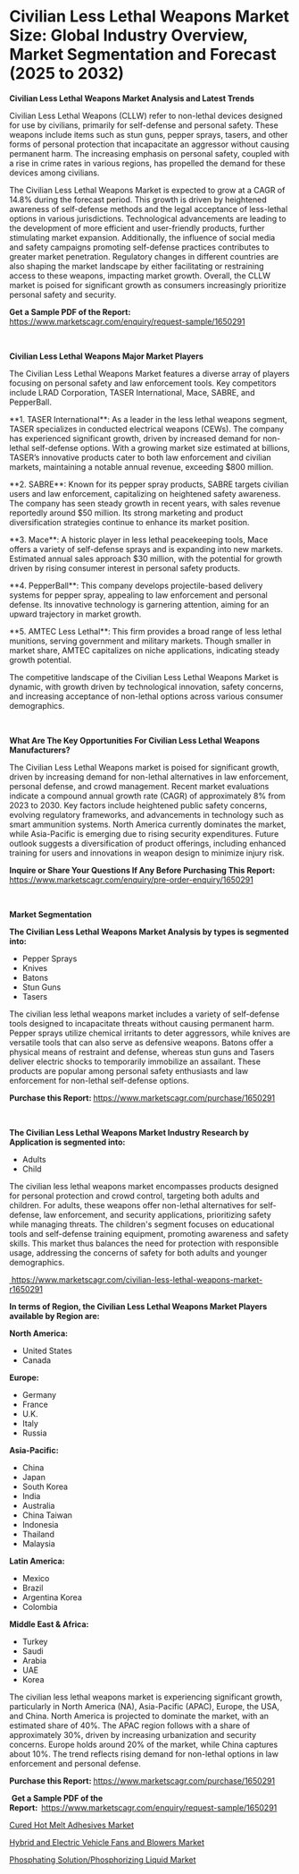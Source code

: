 <p><h1>Civilian Less Lethal Weapons Market Size: Global Industry Overview, Market Segmentation and Forecast (2025 to 2032)</h1></p><p><strong>Civilian Less Lethal Weapons Market Analysis and Latest Trends</strong></p>
<p><p>Civilian Less Lethal Weapons (CLLW) refer to non-lethal devices designed for use by civilians, primarily for self-defense and personal safety. These weapons include items such as stun guns, pepper sprays, tasers, and other forms of personal protection that incapacitate an aggressor without causing permanent harm. The increasing emphasis on personal safety, coupled with a rise in crime rates in various regions, has propelled the demand for these devices among civilians.</p><p>The Civilian Less Lethal Weapons Market is expected to grow at a CAGR of 14.8% during the forecast period. This growth is driven by heightened awareness of self-defense methods and the legal acceptance of less-lethal options in various jurisdictions. Technological advancements are leading to the development of more efficient and user-friendly products, further stimulating market expansion. Additionally, the influence of social media and safety campaigns promoting self-defense practices contributes to greater market penetration. Regulatory changes in different countries are also shaping the market landscape by either facilitating or restraining access to these weapons, impacting market growth. Overall, the CLLW market is poised for significant growth as consumers increasingly prioritize personal safety and security.</p></p>
<p><strong>Get a Sample PDF of the Report:&nbsp;</strong> <a href="https://www.marketscagr.com/enquiry/request-sample/1650291?utm_campaign=1848&utm_medium=2&utm_source=Github&utm_content=ia&utm_term=30032025&utm_id=civilian-less-lethal-weapons">https://www.marketscagr.com/enquiry/request-sample/1650291</a></p>
<p>&nbsp;</p>
<p><strong>Civilian Less Lethal Weapons Major Market Players</strong></p>
<p><p>The Civilian Less Lethal Weapons Market features a diverse array of players focusing on personal safety and law enforcement tools. Key competitors include LRAD Corporation, TASER International, Mace, SABRE, and PepperBall.</p><p>**1. TASER International**: As a leader in the less lethal weapons segment, TASER specializes in conducted electrical weapons (CEWs). The company has experienced significant growth, driven by increased demand for non-lethal self-defense options. With a growing market size estimated at billions, TASER’s innovative products cater to both law enforcement and civilian markets, maintaining a notable annual revenue, exceeding $800 million.</p><p>**2. SABRE**: Known for its pepper spray products, SABRE targets civilian users and law enforcement, capitalizing on heightened safety awareness. The company has seen steady growth in recent years, with sales revenue reportedly around $50 million. Its strong marketing and product diversification strategies continue to enhance its market position.</p><p>**3. Mace**: A historic player in less lethal peacekeeping tools, Mace offers a variety of self-defense sprays and is expanding into new markets. Estimated annual sales approach $30 million, with the potential for growth driven by rising consumer interest in personal safety products.</p><p>**4. PepperBall**: This company develops projectile-based delivery systems for pepper spray, appealing to law enforcement and personal defense. Its innovative technology is garnering attention, aiming for an upward trajectory in market growth.</p><p>**5. AMTEC Less Lethal**: This firm provides a broad range of less lethal munitions, serving government and military markets. Though smaller in market share, AMTEC capitalizes on niche applications, indicating steady growth potential.</p><p>The competitive landscape of the Civilian Less Lethal Weapons Market is dynamic, with growth driven by technological innovation, safety concerns, and increasing acceptance of non-lethal options across various consumer demographics.</p></p>
<p>&nbsp;</p>
<p><strong>What Are The Key Opportunities For Civilian Less Lethal Weapons Manufacturers?</strong></p>
<p><p>The Civilian Less Lethal Weapons market is poised for significant growth, driven by increasing demand for non-lethal alternatives in law enforcement, personal defense, and crowd management. Recent market evaluations indicate a compound annual growth rate (CAGR) of approximately 8% from 2023 to 2030. Key factors include heightened public safety concerns, evolving regulatory frameworks, and advancements in technology such as smart ammunition systems. North America currently dominates the market, while Asia-Pacific is emerging due to rising security expenditures. Future outlook suggests a diversification of product offerings, including enhanced training for users and innovations in weapon design to minimize injury risk.</p></p>
<p><strong>Inquire or Share Your Questions If Any Before Purchasing This Report:</strong> <a href="https://www.marketscagr.com/enquiry/pre-order-enquiry/1650291?utm_campaign=1848&utm_medium=2&utm_source=Github&utm_content=ia&utm_term=30032025&utm_id=civilian-less-lethal-weapons">https://www.marketscagr.com/enquiry/pre-order-enquiry/1650291</a></p>
<p>&nbsp;</p>
<p><strong>Market Segmentation</strong></p>
<p><strong>The Civilian Less Lethal Weapons Market Analysis by types is segmented into:</strong></p>
<p><ul><li>Pepper Sprays</li><li>Knives</li><li>Batons</li><li>Stun Guns</li><li>Tasers</li></ul></p>
<p><p>The civilian less lethal weapons market includes a variety of self-defense tools designed to incapacitate threats without causing permanent harm. Pepper sprays utilize chemical irritants to deter aggressors, while knives are versatile tools that can also serve as defensive weapons. Batons offer a physical means of restraint and defense, whereas stun guns and Tasers deliver electric shocks to temporarily immobilize an assailant. These products are popular among personal safety enthusiasts and law enforcement for non-lethal self-defense options.</p></p>
<p><strong>Purchase this Report:&nbsp;</strong><a href="https://www.marketscagr.com/purchase/1650291?utm_campaign=1848&utm_medium=2&utm_source=Github&utm_content=ia&utm_term=30032025&utm_id=civilian-less-lethal-weapons">https://www.marketscagr.com/purchase/1650291</a></p>
<p>&nbsp;</p>
<p><strong>The Civilian Less Lethal Weapons Market Industry Research by Application is segmented into:</strong></p>
<p><ul><li>Adults</li><li>Child</li></ul></p>
<p><p>The civilian less lethal weapons market encompasses products designed for personal protection and crowd control, targeting both adults and children. For adults, these weapons offer non-lethal alternatives for self-defense, law enforcement, and security applications, prioritizing safety while managing threats. The children's segment focuses on educational tools and self-defense training equipment, promoting awareness and safety skills. This market thus balances the need for protection with responsible usage, addressing the concerns of safety for both adults and younger demographics.</p></p>
<p><a href="https://www.marketscagr.com/civilian-less-lethal-weapons-market-r1650291?utm_campaign=1848&utm_medium=2&utm_source=Github&utm_content=ia&utm_term=30032025&utm_id=civilian-less-lethal-weapons">&nbsp;https://www.marketscagr.com/civilian-less-lethal-weapons-market-r1650291</a></p>
<p><strong>In terms of Region, the Civilian Less Lethal Weapons Market Players available by Region are:</strong></p>
<p>
    <p> <strong> North America: </strong>
        <ul>
            <li>United States</li>
            <li>Canada</li>
        </ul>
        </p> 
    <p> <strong> Europe: </strong>
        <ul>
            <li>Germany</li>
            <li>France</li>
            <li>U.K.</li>
            <li>Italy</li>
            <li>Russia</li>
        </ul>
        </p> 
    <p> <strong> Asia-Pacific: </strong>
        <ul>
            <li>China</li>
            <li>Japan</li>
            <li>South Korea</li>
            <li>India</li>
            <li>Australia</li>
            <li>China Taiwan</li>
            <li>Indonesia</li>
            <li>Thailand</li>
            <li>Malaysia</li>
        </ul>
        </p> 
    <p> <strong> Latin America: </strong>
        <ul>
            <li>Mexico</li>
            <li>Brazil</li>
            <li>Argentina Korea</li>
            <li>Colombia</li>
        </ul>
        </p> 
    <p> <strong> Middle East & Africa: </strong>
        <ul>
            <li>Turkey</li>
            <li>Saudi</li>
            <li>Arabia</li>
            <li>UAE</li>
            <li>Korea</li>
        </ul>
    </p>
    </p>
<p><p>The civilian less lethal weapons market is experiencing significant growth, particularly in North America (NA), Asia-Pacific (APAC), Europe, the USA, and China. North America is projected to dominate the market, with an estimated share of 40%. The APAC region follows with a share of approximately 30%, driven by increasing urbanization and security concerns. Europe holds around 20% of the market, while China captures about 10%. The trend reflects rising demand for non-lethal options in law enforcement and personal defense.</p></p>
<p><strong>Purchase this Report: </strong><a href="https://www.marketscagr.com/purchase/1650291?utm_campaign=1848&utm_medium=2&utm_source=Github&utm_content=ia&utm_term=30032025&utm_id=civilian-less-lethal-weapons">https://www.marketscagr.com/purchase/1650291</a></p>
<p>&nbsp;<strong>Get a Sample PDF of the Report:&nbsp;&nbsp;</strong><a href="https://www.marketscagr.com/enquiry/request-sample/1650291?utm_campaign=1848&utm_medium=2&utm_source=Github&utm_content=ia&utm_term=30032025&utm_id=civilian-less-lethal-weapons">https://www.marketscagr.com/enquiry/request-sample/1650291</a></p>
<p><strong></strong></p>
<p><p><a href="https://github.com/WillieWoodard/Market-Research-Report-List-7/blob/main/cured-hot-melt-adhesives-market.md?utm_campaign=1848&utm_medium=2&utm_source=Github&utm_content=ia&utm_term=30032025&utm_id=civilian-less-lethal-weapons">Cured Hot Melt Adhesives Market</a></p><p><a href="https://github.com/matotwipff14/Market-Research-Report-List-1/blob/main/hybrid-and-electric-vehicle-fans-and-blowers-market.md?utm_campaign=1848&utm_medium=2&utm_source=Github&utm_content=ia&utm_term=30032025&utm_id=civilian-less-lethal-weapons">Hybrid and Electric Vehicle Fans and Blowers Market</a></p><p><a href="https://github.com/leolamarnal9/Market-Research-Report-List-1/blob/main/phosphating-solutionphosphorizing-liquid-market.md?utm_campaign=1848&utm_medium=2&utm_source=Github&utm_content=ia&utm_term=30032025&utm_id=civilian-less-lethal-weapons">Phosphating Solution/Phosphorizing Liquid Market</a></p></p>